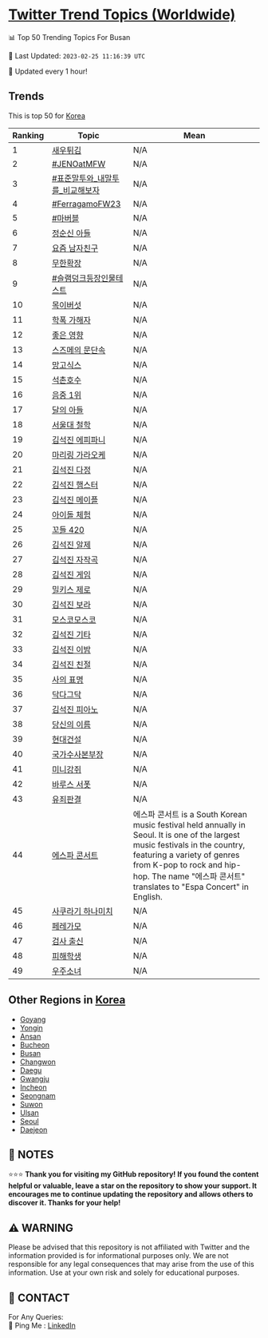 [Twitter Trend Topics (Worldwide)](https://github.com/ErcinDedeoglu/Twitter-Trend-Topics)
==========


📊 Top 50 Trending Topics For Busan

📆 Last Updated: `2023-02-25 11:16:39 UTC`

🔧 Updated every 1 hour!


## Trends

This is top 50 for [Korea](</Korea>)

| Ranking | Topic | Mean |
| ------- | ------------ | ------------ |
| 1 | [새우튀김](http://twitter.com/search?q=%ec%83%88%ec%9a%b0%ed%8a%80%ea%b9%80) | N/A |
| 2 | [#JENOatMFW](http://twitter.com/search?q=%23JENOatMFW) | N/A |
| 3 | [#표준말투와_내말투를_비교해보자](http://twitter.com/search?q=%23%ed%91%9c%ec%a4%80%eb%a7%90%ed%88%ac%ec%99%80_%eb%82%b4%eb%a7%90%ed%88%ac%eb%a5%bc_%eb%b9%84%ea%b5%90%ed%95%b4%eb%b3%b4%ec%9e%90) | N/A |
| 4 | [#FerragamoFW23](http://twitter.com/search?q=%23FerragamoFW23) | N/A |
| 5 | [#마버블](http://twitter.com/search?q=%23%eb%a7%88%eb%b2%84%eb%b8%94) | N/A |
| 6 | [정순신 아들](http://twitter.com/search?q=%ec%a0%95%ec%88%9c%ec%8b%a0+%ec%95%84%eb%93%a4) | N/A |
| 7 | [요즘 남자친구](http://twitter.com/search?q=%ec%9a%94%ec%a6%98+%eb%82%a8%ec%9e%90%ec%b9%9c%ea%b5%ac) | N/A |
| 8 | [무한확장](http://twitter.com/search?q=%eb%ac%b4%ed%95%9c%ed%99%95%ec%9e%a5) | N/A |
| 9 | [#슬램덩크등장인물테스트](http://twitter.com/search?q=%23%ec%8a%ac%eb%9e%a8%eb%8d%a9%ed%81%ac%eb%93%b1%ec%9e%a5%ec%9d%b8%eb%ac%bc%ed%85%8c%ec%8a%a4%ed%8a%b8) | N/A |
| 10 | [목이버섯](http://twitter.com/search?q=%eb%aa%a9%ec%9d%b4%eb%b2%84%ec%84%af) | N/A |
| 11 | [학폭 가해자](http://twitter.com/search?q=%ed%95%99%ed%8f%ad+%ea%b0%80%ed%95%b4%ec%9e%90) | N/A |
| 12 | [좋은 영향](http://twitter.com/search?q=%ec%a2%8b%ec%9d%80+%ec%98%81%ed%96%a5) | N/A |
| 13 | [스즈메의 문단속](http://twitter.com/search?q=%ec%8a%a4%ec%a6%88%eb%a9%94%ec%9d%98+%eb%ac%b8%eb%8b%a8%ec%86%8d) | N/A |
| 14 | [망고식스](http://twitter.com/search?q=%eb%a7%9d%ea%b3%a0%ec%8b%9d%ec%8a%a4) | N/A |
| 15 | [석촌호수](http://twitter.com/search?q=%ec%84%9d%ec%b4%8c%ed%98%b8%ec%88%98) | N/A |
| 16 | [음중 1위](http://twitter.com/search?q=%ec%9d%8c%ec%a4%91+1%ec%9c%84) | N/A |
| 17 | [달의 아들](http://twitter.com/search?q=%eb%8b%ac%ec%9d%98+%ec%95%84%eb%93%a4) | N/A |
| 18 | [서울대 철학](http://twitter.com/search?q=%ec%84%9c%ec%9a%b8%eb%8c%80+%ec%b2%a0%ed%95%99) | N/A |
| 19 | [김석진 에피파니](http://twitter.com/search?q=%ea%b9%80%ec%84%9d%ec%a7%84+%ec%97%90%ed%94%bc%ed%8c%8c%eb%8b%88) | N/A |
| 20 | [마리링 가라오케](http://twitter.com/search?q=%eb%a7%88%eb%a6%ac%eb%a7%81+%ea%b0%80%eb%9d%bc%ec%98%a4%ec%bc%80) | N/A |
| 21 | [김석진 다정](http://twitter.com/search?q=%ea%b9%80%ec%84%9d%ec%a7%84+%eb%8b%a4%ec%a0%95) | N/A |
| 22 | [김석진 햄스터](http://twitter.com/search?q=%ea%b9%80%ec%84%9d%ec%a7%84+%ed%96%84%ec%8a%a4%ed%84%b0) | N/A |
| 23 | [김석진 메이플](http://twitter.com/search?q=%ea%b9%80%ec%84%9d%ec%a7%84+%eb%a9%94%ec%9d%b4%ed%94%8c) | N/A |
| 24 | [아이돌 체험](http://twitter.com/search?q=%ec%95%84%ec%9d%b4%eb%8f%8c+%ec%b2%b4%ed%97%98) | N/A |
| 25 | [꼬들 420](http://twitter.com/search?q=%ea%bc%ac%eb%93%a4+420) | N/A |
| 26 | [김석진 알제](http://twitter.com/search?q=%ea%b9%80%ec%84%9d%ec%a7%84+%ec%95%8c%ec%a0%9c) | N/A |
| 27 | [김석진 자작곡](http://twitter.com/search?q=%ea%b9%80%ec%84%9d%ec%a7%84+%ec%9e%90%ec%9e%91%ea%b3%a1) | N/A |
| 28 | [김석진 게임](http://twitter.com/search?q=%ea%b9%80%ec%84%9d%ec%a7%84+%ea%b2%8c%ec%9e%84) | N/A |
| 29 | [밀키스 제로](http://twitter.com/search?q=%eb%b0%80%ed%82%a4%ec%8a%a4+%ec%a0%9c%eb%a1%9c) | N/A |
| 30 | [김석진 보라](http://twitter.com/search?q=%ea%b9%80%ec%84%9d%ec%a7%84+%eb%b3%b4%eb%9d%bc) | N/A |
| 31 | [모스코모스코](http://twitter.com/search?q=%eb%aa%a8%ec%8a%a4%ec%bd%94%eb%aa%a8%ec%8a%a4%ec%bd%94) | N/A |
| 32 | [김석진 기타](http://twitter.com/search?q=%ea%b9%80%ec%84%9d%ec%a7%84+%ea%b8%b0%ed%83%80) | N/A |
| 33 | [김석진 이밤](http://twitter.com/search?q=%ea%b9%80%ec%84%9d%ec%a7%84+%ec%9d%b4%eb%b0%a4) | N/A |
| 34 | [김석진 친절](http://twitter.com/search?q=%ea%b9%80%ec%84%9d%ec%a7%84+%ec%b9%9c%ec%a0%88) | N/A |
| 35 | [사의 표명](http://twitter.com/search?q=%ec%82%ac%ec%9d%98+%ed%91%9c%eb%aa%85) | N/A |
| 36 | [닥다그닥](http://twitter.com/search?q=%eb%8b%a5%eb%8b%a4%ea%b7%b8%eb%8b%a5) | N/A |
| 37 | [김석진 피아노](http://twitter.com/search?q=%ea%b9%80%ec%84%9d%ec%a7%84+%ed%94%bc%ec%95%84%eb%85%b8) | N/A |
| 38 | [당신의 이름](http://twitter.com/search?q=%eb%8b%b9%ec%8b%a0%ec%9d%98+%ec%9d%b4%eb%a6%84) | N/A |
| 39 | [현대건설](http://twitter.com/search?q=%ed%98%84%eb%8c%80%ea%b1%b4%ec%84%a4) | N/A |
| 40 | [국가수사본부장](http://twitter.com/search?q=%ea%b5%ad%ea%b0%80%ec%88%98%ec%82%ac%eb%b3%b8%eb%b6%80%ec%9e%a5) | N/A |
| 41 | [미니강쥐](http://twitter.com/search?q=%eb%af%b8%eb%8b%88%ea%b0%95%ec%a5%90) | N/A |
| 42 | [바루스 서폿](http://twitter.com/search?q=%eb%b0%94%eb%a3%a8%ec%8a%a4+%ec%84%9c%ed%8f%bf) | N/A |
| 43 | [유죄판결](http://twitter.com/search?q=%ec%9c%a0%ec%a3%84%ed%8c%90%ea%b2%b0) | N/A |
| 44 | [에스파 콘서트](http://twitter.com/search?q=%ec%97%90%ec%8a%a4%ed%8c%8c+%ec%bd%98%ec%84%9c%ed%8a%b8) | 에스파 콘서트 is a South Korean music festival held annually in Seoul. It is one of the largest music festivals in the country, featuring a variety of genres from K-pop to rock and hip-hop. The name "에스파 콘서트" translates to "Espa Concert" in English. |
| 45 | [사쿠라기 하나미치](http://twitter.com/search?q=%ec%82%ac%ec%bf%a0%eb%9d%bc%ea%b8%b0+%ed%95%98%eb%82%98%eb%af%b8%ec%b9%98) | N/A |
| 46 | [페레가모](http://twitter.com/search?q=%ed%8e%98%eb%a0%88%ea%b0%80%eb%aa%a8) | N/A |
| 47 | [검사 출신](http://twitter.com/search?q=%ea%b2%80%ec%82%ac+%ec%b6%9c%ec%8b%a0) | N/A |
| 48 | [피해학생](http://twitter.com/search?q=%ed%94%bc%ed%95%b4%ed%95%99%ec%83%9d) | N/A |
| 49 | [우주소녀](http://twitter.com/search?q=%ec%9a%b0%ec%a3%bc%ec%86%8c%eb%85%80) | N/A |



## Other Regions in [Korea](</Korea>)

* [Goyang](</Korea/Goyang.md>)
* [Yongin](</Korea/Yongin.md>)
* [Ansan](</Korea/Ansan.md>)
* [Bucheon](</Korea/Bucheon.md>)
* [Busan](</Korea/Busan.md>)
* [Changwon](</Korea/Changwon.md>)
* [Daegu](</Korea/Daegu.md>)
* [Gwangju](</Korea/Gwangju.md>)
* [Incheon](</Korea/Incheon.md>)
* [Seongnam](</Korea/Seongnam.md>)
* [Suwon](</Korea/Suwon.md>)
* [Ulsan](</Korea/Ulsan.md>)
* [Seoul](</Korea/Seoul.md>)
* [Daejeon](</Korea/Daejeon.md>)



## 📝 NOTES

⭐⭐⭐ **Thank you for visiting my GitHub repository! If you found the content helpful or valuable, leave a star on the repository to show your support. It encourages me to continue updating the repository and allows others to discover it. Thanks for your help!**


## ⚠️ WARNING

Please be advised that this repository is not affiliated with Twitter and the information provided is for informational purposes only. We are not responsible for any legal consequences that may arise from the use of this information. Use at your own risk and solely for educational purposes.


## 📨 CONTACT

 For Any Queries:  
            🏓 Ping Me : [LinkedIn](https://www.linkedin.com/in/ercindedeoglu/)
